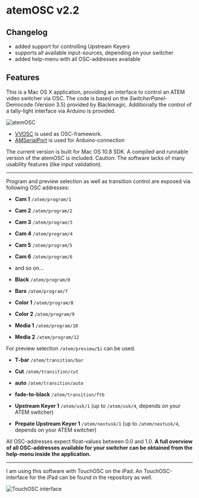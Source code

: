 # atemOSC v2.2

## Changelog
 - added support for controlling Upstream Keyers
 - supports all available input-sources, depending on your switcher
 - added help-menu with all OSC-addresses available

## Features
This is a Mac OS X application, providing an interface to control an ATEM video switcher via OSC. 
The code is based on the *SwitcherPanel*-Democode (Version 3.5) provided by Blackmagic. 	Additionally the control of a tally-light interface via Arduino is provided.

![atemOSC](https://github.com/danielbuechele/atemOSC/raw/master/atemOSC.jpg)

- [VVOSC](http://code.google.com/p/vvopensource/) is used as OSC-framework.
- [AMSerialPort](https://github.com/smokyonion/AMSerialPort) is used for Arduino-connection

The current version is built for Mac OS 10.8 SDK. A compiled and runnable version of the atemOSC is included. Caution: The software lacks of many usability features (like input validation).

----------

Program and preview selection as well as transition control are exposed via following OSC addresses:

 - **Cam 1** `/atem/program/1`
 - **Cam 2** `/atem/program/2`
 - **Cam 3** `/atem/program/3`
 - **Cam 4** `/atem/program/4`
 - **Cam 5** `/atem/program/5`
 - **Cam 6** `/atem/program/6`
 - and so on...
  
 - **Black** `/atem/program/0`
 - **Bars** `/atem/program/7`
 - **Color 1** `/atem/program/8`
 - **Color 2** `/atem/program/9`
 - **Media 1** `/atem/program/10`
 - **Media 2** `/atem/program/12`

For preview selection `/atem/preview/$i` can be used.

 - **T-bar** `/atem/transition/bar`
 - **Cut** `/atem/transition/cut`
 - **auto** `/atem/transition/auto`
 - **fade-to-black** `/atem/transition/ftb`
 
 - **Upstream Keyer 1** `/atem/usk/1` (up to `/atem/usk/4`, depends on your ATEM switcher)
 - **Prepate Upstream Keyer 1** `/atem/nextusk/1`  (up to `/atem/nextusk/4`, depends on your ATEM switcher)
 
 
All OSC-addresses expect float-values between 0.0 and 1.0.
**A full overview of all OSC-addresses available for your switcher can be obtained from the help-menu inside the application.**

----------

I am using this software with TouchOSC on the iPad. An TouchOSC-interface for the iPad can be found in the repository as well.

![TouchOSC interface](https://github.com/danielbuechele/atemOSC/raw/master/ipad-interface.png)